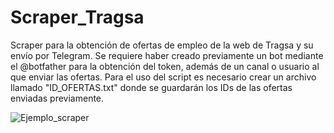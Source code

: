# Scraper_Tragsa
Scraper para la obtención de ofertas de empleo de la web de Tragsa y su envío por Telegram.
Se requiere haber creado previamente un bot mediante el @botfather para la obtención del token, además de un canal o usuario al que enviar las ofertas.
Para el uso del script es necesario crear un archivo llamado "ID_OFERTAS.txt" donde se guardarán los IDs de las ofertas enviadas previamente.

![Ejemplo_scraper](https://github.com/aledor07/Scraper_Tragsa/assets/86531400/39870089-92fb-44d6-b561-8bc427070a10)
